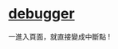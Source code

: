 # [debugger](https://developer.mozilla.org/zh-TW/docs/Web/JavaScript/Reference/Statements/debugger)

一進入頁面，就直接變成中斷點 !

